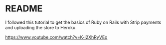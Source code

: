 # README

I followed this tutorial to get the basics of Ruby on Rails with Strip payments and uploading the store to Heroku.

https://www.youtube.com/watch?v=K-l2XhRyVEo

